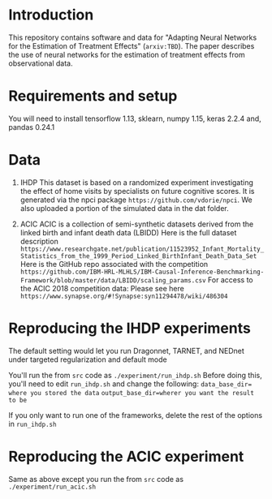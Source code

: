 # Introduction

This repository contains software and data for "Adapting Neural Networks for the Estimation of Treatment Effects" (`arxiv:TBD`).
The paper describes the use of neural networks for the estimation of treatment effects from observational data.



# Requirements and setup
You will need to install tensorflow 1.13, sklearn, numpy 1.15, keras 2.2.4 and, pandas 0.24.1

# Data

1. IHDP
This dataset is based on a randomized experiment investigating the effect of home visits by specialists on future cognitive scores.
It is generated via the npci package `https://github.com/vdorie/npci`.
We also uploaded a portion of the simulated data in the dat folder.


2. ACIC
ACIC is a collection of semi-synthetic datasets derived from the linked birth and infant death data (LBIDD)
Here is the full dataset description `https://www.researchgate.net/publication/11523952_Infant_Mortality_Statistics_from_the_1999_Period_Linked_BirthInfant_Death_Data_Set`
Here is the GitHub repo associated with the competition  `https://github.com/IBM-HRL-MLHLS/IBM-Causal-Inference-Benchmarking-Framework/blob/master/data/LBIDD/scaling_params.csv`
For access to the ACIC 2018 competition data: Please see here `https://www.synapse.org/#!Synapse:syn11294478/wiki/486304`

# Reproducing the IHDP experiments
The default setting would let you run Dragonnet, TARNET, and NEDnet under targeted regularization and default mode

You'll run the from `src` code as 
`./experiment/run_ihdp.sh`
Before doing this, you'll need to edit `run_ihdp.sh` and change the following:
`data_base_dir= where you stored the data`
`output_base_dir=wherer you want the result to be`

If you only want to run one of the frameworks, delete the rest of the options in `run_ihdp.sh`

# Reproducing the ACIC experiment
Same as above except you run the from `src` code as `./experiment/run_acic.sh`




